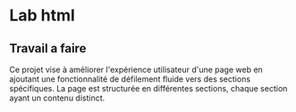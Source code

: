 # Lab html 

## Travail a faire 

Ce projet vise à améliorer l'expérience utilisateur d'une page web en ajoutant une fonctionnalité de défilement fluide vers des sections spécifiques. La page est structurée en différentes sections, chaque section ayant un contenu distinct.